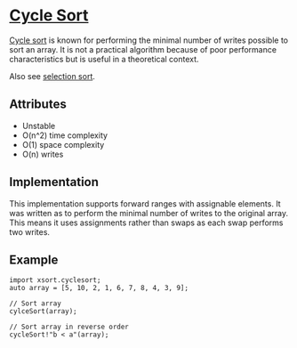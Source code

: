 # [Cycle Sort](./cyclesort.d) #
[Cycle sort](https://en.wikipedia.org/wiki/Cycle_sort) is known for performing the minimal number of writes possible to sort an array. It is not a practical algorithm because of poor performance characteristics but is useful in a theoretical context.

Also see [selection sort](https://en.wikipedia.org/wiki/Selection_sort).

## Attributes ##
- Unstable
- O(n^2) time complexity
- O(1) space complexity
- O(n) writes

## Implementation ##
This implementation supports forward ranges with assignable elements. It was written as to perform the minimal number of writes to the original array. This means it uses assignments rather than swaps as each swap performs two writes. 

## Example ##
    import xsort.cyclesort;
    auto array = [5, 10, 2, 1, 6, 7, 8, 4, 3, 9];
    
    // Sort array
    cylceSort(array);
    
    // Sort array in reverse order
    cycleSort!"b < a"(array);